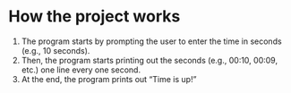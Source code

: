 # How the project works

1. The program starts by prompting the user to enter the time in seconds (e.g., 10 seconds).
1. Then, the program starts printing out the seconds (e.g., 00:10, 00:09, etc.) one line every one second. 
1. At the end, the program prints out “Time is up!”